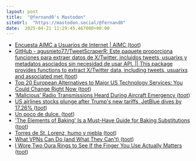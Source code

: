 ```yaml
---
layout: post
title:  "@fernand0's Mastodon"
siteUrl:  "https://mastodon.social/@fernand0"
date:  2025-04-21 11:29:45.467000+00:00
---
```

*  [Encuesta AIMC a Usuarios de Internet \| AIMC ](https://www.aimc.es/otros-estudios-trabajos/navegantes-la-red) ([toot](https://mastodon.social/@fernand0/114375720007536910))
*  [GitHub - agusnieto77/TweetScraperR: Este paquete proporciona funciones para extraer datos de X/Twitter, incluidos tweets, usuarixs y metadatos asociados sin necesidad de usar API. \|\| This package provides functions to extract X/Twitter data, including tweets, usuarixs and associated met ](https://github.com/agusnieto77/TweetScraper) ([toot](https://mastodon.social/@fernand0/114375514585315907))
*  [Top 20 European Alternatives to Major US Technology Services: You Could Change Right Now ](https://medium.com/@devlink/top-20-european-alternatives-to-major-us-technology-services-you-could-change-right-now-1a727cc233f) ([toot](https://mastodon.social/@fernand0/114375178399863915))
*  [‘Malicious’ Radio Transmissions Heard During Aircraft Emergency   ](https://airlinegeeks.com/2025/04/08/malicious-radio-transmissions-heard-during-aircraft-emergency/) ([toot](https://mastodon.social/@fernand0/114375066009255898))
*  [US airlines stocks plunge after Trump's new tariffs, JetBlue dives by 17.26% ](https://airlive.net/news/2025/04/03/us-airlines-stocks-plunge-after-trumps-new-tariffs-jetblue-dives-by-17-26-in-a-single-day) ([toot](https://mastodon.social/@fernand0/114373297492498406))
*  [Un poco de dulce. ](https://avecesunafoto.wordpress.com/2025/04/19/un-poco-de-dulce) ([toot](https://mastodon.social/@fernand0/114371501719795456))
*  ['The Elements of Baking' Is a Must-Have Guide for Baking Substitutions ](https://lifehacker.com/food-drink/elements-of-baking-cookbook-revie) ([toot](https://mastodon.social/@fernand0/114371372745293784))
*  [Torres de St. Lorenz, humo y niebla ](https://www.flickr.com/photos/fernand0/54448957645) ([toot](https://mastodon.social/@fernand0/114371304674875390))
*  [What VPNs Can Do (and What They Can't) ](https://lifehacker.com/tech/what-vpns-can-cant-d) ([toot](https://mastodon.social/@fernand0/114371288259374875))
*  [I Wore Two Oura Rings to See If the Finger You Use Actually Matters ](https://lifehacker.com/health/which-finger-wear-oura-rin) ([toot](https://mastodon.social/@fernand0/114370896473393874))
